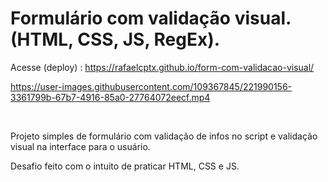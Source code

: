 # Formulário com validação visual. (HTML, CSS, JS, RegEx).
Acesse (deploy) : https://rafaelcptx.github.io/form-com-validacao-visual/


https://user-images.githubusercontent.com/109367845/221990156-3361799b-67b7-4916-85a0-27764072eecf.mp4

<br>

Projeto simples de formulário com validação de infos no script e validação visual na interface para o usuário.

Desafio feito com o intuito de praticar HTML, CSS e JS.
